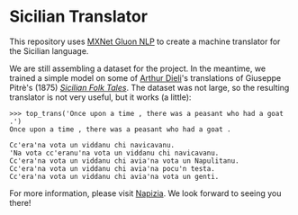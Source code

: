 # Sicilian Translator

This repository uses [MXNet Gluon NLP](https://gluon-nlp.mxnet.io/examples/machine_translation/gnmt.html) to create a machine translator for the Sicilian language.

We are still assembling a dataset for the project.  In the meantime, we trained a simple model on some of [Arthur Dieli](http://www.dieli.net/)'s translations of Giuseppe Pitrè's (1875) [_Sicilian Folk Tales_](https://scn.wikipedia.org/wiki/F%C3%A0uli,_nueddi_e_cunti_pupulari_siciliani).  The dataset was not large, so the resulting translator is not very useful, but it works (a little):

```
>>> top_trans('Once upon a time , there was a peasant who had a goat .')
Once upon a time , there was a peasant who had a goat .

Cc'era'na vota un viddanu chi navicavanu.
'Na vota cc'eranu'na vota un viddanu chi navicavanu.
Cc'era'na vota un viddanu chi avia'na vota un Napulitanu.
Cc'era'na vota un viddanu chi avia'na pocu'n testa.
Cc'era'na vota un viddanu chi avia'na vota un genti.
```

For more information, please visit [Napizia](https://www.napizia.com/pages/ml-sicilian/ml-scn_p03.shtml).  We look forward to seeing you there!
